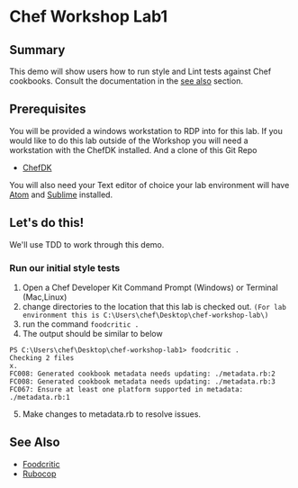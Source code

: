 # Chef Workshop Lab1


## Summary

This demo will show users how to run style and Lint tests against Chef cookbooks.
Consult the documentation in the [see also](#see-also) section.


## Prerequisites

You will be provided a windows workstation to RDP into for this lab.
If you would like to do this lab outside of the Workshop you will need a
workstation with the ChefDK installed. And a clone of this Git Repo
* [ChefDK](https://downloads.chef.io/chefdk)

You will also need your Text editor of choice your lab environment will have
[Atom](https://atom.io/) and [Sublime](https://www.sublimetext.com/) installed.


## Let's do this!

We'll use TDD to work through this demo.

### Run our initial style tests
 1. Open a Chef Developer Kit Command Prompt (Windows) or Terminal (Mac,Linux)
 2. change directories to the location that this lab is checked out. ```(For lab environment this is C:\Users\chef\Desktop\chef-workshop-lab\)```
 3. run the command ```foodcritic .```
 4. The output should be similar to below
 ```
 PS C:\Users\chef\Desktop\chef-workshop-lab1> foodcritic .
Checking 2 files
x.
FC008: Generated cookbook metadata needs updating: ./metadata.rb:2
FC008: Generated cookbook metadata needs updating: ./metadata.rb:3
FC067: Ensure at least one platform supported in metadata: ./metadata.rb:1
```

 5. Make changes to metadata.rb to resolve issues.
## See Also

* [Foodcritic](https://foodcritic.io)
* [Rubocop](http://www.rubocop.org/en/latest/)
